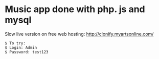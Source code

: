 # Music app done with php. js and mysql

Slow live version on free web hosting: http://clonify.myartsonline.com/

```shell
$ To try:
$ Login: Admin
$ Password: test123
```
